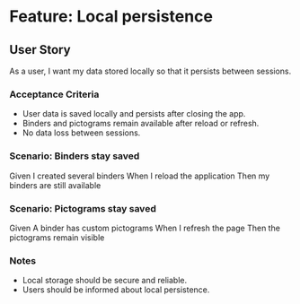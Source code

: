 # Feature: Local persistence

## User Story

As a user, I want my data stored locally so that it persists between sessions.

### Acceptance Criteria

- User data is saved locally and persists after closing the app.
- Binders and pictograms remain available after reload or refresh.
- No data loss between sessions.

### Scenario: Binders stay saved

Given I created several binders
When I reload the application
Then my binders are still available

### Scenario: Pictograms stay saved

Given A binder has custom pictograms
When I refresh the page
Then the pictograms remain visible

### Notes

- Local storage should be secure and reliable.
- Users should be informed about local persistence.
